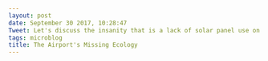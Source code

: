 ```yaml
---
layout: post
date: September 30 2017, 10:28:47
Tweet: Let's discuss the insanity that is a lack of solar panel use on airport property. It seems like a missed opportunity.
tags: microblog
title: The Airport's Missing Ecology
---
```




